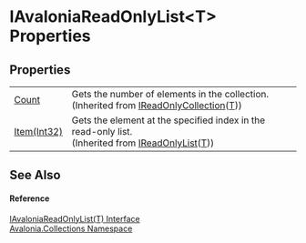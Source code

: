 # IAvaloniaReadOnlyList&lt;T&gt; Properties




## Properties
<table>
<tr>
<td><a href="https://learn.microsoft.com/dotnet/api/system.collections.generic.ireadonlycollection-1.count" target="_blank" rel="noopener noreferrer">Count</a></td>
<td>Gets the number of elements in the collection.<br />(Inherited from <a href="https://learn.microsoft.com/dotnet/api/system.collections.generic.ireadonlycollection-1" target="_blank" rel="noopener noreferrer">IReadOnlyCollection</a>(<a href="T_Avalonia_Collections_IAvaloniaReadOnlyList_1">T</a>))</td>
</tr>
<tr>
<td><a href="https://learn.microsoft.com/dotnet/api/system.collections.generic.ireadonlylist-1.item" target="_blank" rel="noopener noreferrer">Item(Int32)</a></td>
<td>Gets the element at the specified index in the read-only list.<br />(Inherited from <a href="https://learn.microsoft.com/dotnet/api/system.collections.generic.ireadonlylist-1" target="_blank" rel="noopener noreferrer">IReadOnlyList</a>(<a href="T_Avalonia_Collections_IAvaloniaReadOnlyList_1">T</a>))</td>
</tr>
</table>

## See Also


#### Reference
<a href="T_Avalonia_Collections_IAvaloniaReadOnlyList_1">IAvaloniaReadOnlyList(T) Interface</a>  
<a href="N_Avalonia_Collections">Avalonia.Collections Namespace</a>  

